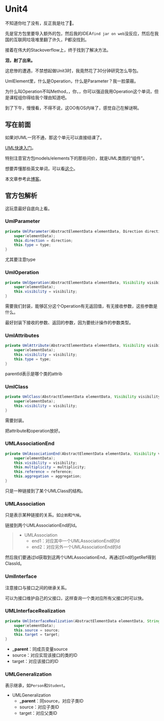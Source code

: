 # Unit4

不知道你吐了没有，反正我是吐了🤮。

先是官方包里要导入额外的包，然后我的IDEA`find jar on web`没反应，然后在我国的互联网垃圾堆里翻了许久，P都没找到。

接着在伟大的Stackoverflow上，终于找到了解决方法。

**泪，射了出来。**

这悲惨的遭遇，不禁想起做Unit3时，我竟然花了30分钟研究怎么导包。

UmlElement里，什么是Operation，什么是Parameter？我一脸蒙蔽。

为什么叫Operation不叫Method，，你，，你可以强迫我用Operation这个单词，但是课程组你得给我个理由知道吧。

到了下午，慢慢看，不得不说，这OO有OS内味了，感觉自己在解谜啊。

## 写在前面

如果对UML一窍不通，那这个单元可以直接结课了。

[UML快速入门](https://blog.csdn.net/endlessseaofcrow/article/details/85855461)。

特别注意官方包models/elements下的那些问价，就是UML类图的“组件”。

想要弄懂那些英文单词，可以看[这个](https://javapapers.com/oops/association-aggregation-composition-abstraction-generalization-realization-dependency/)。

本文章参考此[博客](https://www.cnblogs.com/puzzledAtticus/p/11076553.html)。

## 官方包解析

这玩意最好自底向上看。


### UmlParameter

```java
private UmlParameter(AbstractElementData elementData, Direction direction, NameableType type) {
    super(elementData);
    this.direction = direction;
    this.type = type;
}
```

尤其要注意type

### UmlOperation

```java
private UmlOperation(AbstractElementData elementData, Visibility visibility) {
    super(elementData);
    this.visibility = visibility;
}
```

需要我们封装，能够区分这个Operation有无返回值，有无接收参数，这些参数是什么。

最好封装下接收的参数、返回的参数，因为要统计操作的参数类型。

### UmlAttributes

```java
private UmlAttribute(AbstractElementData elementData, Visibility visibility, NameableType type) {
    super(elementData);
    this.visibility = visibility;
    this.type = type;
}
```

parentId表示是哪个类的attrib

### UmlClass

```java
private UmlClass(AbstractElementData elementData, Visibility visibility) {
    super(elementData);
    this.visibility = visibility;
}
```

需要封装。

把attribute和operation放好。

### UMLAssociationEnd

```java
private UmlAssociationEnd(AbstractElementData elementData, Visibility visibility, String multiplicity, String reference, Aggregation aggregation) {
    super(elementData);
    this.visibility = visibility;
    this.multiplicity = multiplicity;
    this.reference = reference;
    this.aggregation = aggregation;
}
```

只是一种链接到了某个UMLClass的结构。

### UMLAssociation

只是表示某种链接的关系。如`企鹅`和`气候`。

链接到两个UMLAssociationEnd的Id。

> * UMLAssociation
>   + end1：对应其中一个UMLAssociationEnd的Id
>   + end2：对应另外一个UMLAssociationEnd的Id

然后我们要通过Id获取到这两个UMLAssociationEnd，再通过End的getRef得到ClassId。

### UmlInterface

注意接口与接口之间的继承关系。

可以为接口维护自己的父接口，这样查询一个类对应所有父接口时可以快。

### UMLInterfaceRealization

```java
private UmlInterfaceRealization(AbstractElementData elementData, String source, String target) {
    super(elementData);
    this.source = source;
    this.target = target;
}
```

* **_parent**：同成员变量source
* source：对应实现该接口的类的ID
* target：对应该接口的ID

### UMLGeneralization

表示继承，如`Person`和`Student`。

* UMLGeneralization
  * **_parent**：同source，对应子类ID
  * source：对应子类ID
  * target：对应父类ID
